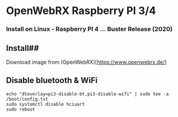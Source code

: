 # OpenWebRX Raspberry PI 3/4 #

### Install on Linux - Raspberry PI 4 ... Buster Release (2020) ###

## Install##
Download image from (OpenWebRX)[https://www.openwebrx.de/]

## Disable bluetooth & WiFi ##
```console
echo "dtoverlay=pi3-disable-bt,pi3-disable-wifi" | sudo tee -a /boot/config.txt
sudo systemctl disable hciuart
sudo reboot
```
